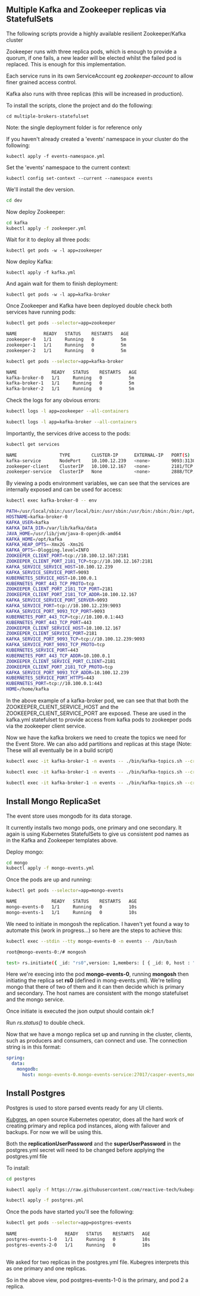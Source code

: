 ## Multiple Kafka and Zookeeper replicas via StatefulSets



The following scripts provide a highly available resilient Zookeeper/Kafka cluster

Zookeeper runs with three replica pods, which is enough to provide a quorum, if one fails, a new leader will be elected whilst the failed pod is replaced. This is enough for this implementation.

Each service runs in its own ServiceAccount eg *zookeeper-account* to allow finer grained access control.

Kafka also runs with three replicas (this will be increased in production). 

To install the scripts, clone the project and do the following:

```shell
cd multiple-brokers-statefulset
```

Note: the single deployment folder is for reference only

If you haven't already created a 'events' namespace in your cluster do the following:

```shell
kubectl apply -f events-namespace.yml
```

Set the 'events' namespace to the current context:

```shell
kubectl config set-context --current --namespace events
```

We'll install the dev version.
```bash
cd dev
```

Now deploy Zookeeper:

```bash
cd kafka
kubectl apply -f zookeeper.yml
```

Wait for it to deploy all three pods:

```
kubectl get pods -w -l app=zookeeper
```

Now deploy Kafka:

```
kubectl apply -f kafka.yml
```

And again wait for them to finish deployment:

```
kubectl get pods -w -l app=kafka-broker
```

Once Zookeeper and Kafka have been deployed double check both services have running pods:

```bash
kubectl get pods --selector=app=zookeeper

NAME          READY   STATUS    RESTARTS   AGE
zookeeper-0   1/1     Running   0          5m
zookeeper-1   1/1     Running   0          5m
zookeeper-2   1/1     Running   0          5m

```

```bash
kubectl get pods --selector=app=kafka-broker

NAME             READY   STATUS    RESTARTS   AGE
kafka-broker-0   1/1     Running   0          5m
kafka-broker-1   1/1     Running   0          5m
kafka-broker-2   1/1     Running   0          5m
```

Check the logs for any obvious errors:

```bash
kubectl logs -l app=zookeeper --all-containers

kubectl logs -l app=kafka-broker --all-containers

```

Importantly, the services drive access to the pods:

```bash
kubectl get services

NAME                TYPE        CLUSTER-IP      EXTERNAL-IP   PORT(S)             AGE
kafka-service       NodePort    10.100.12.239   <none>        9093:31307/TCP      5m
zookeeper-client    ClusterIP   10.100.12.167   <none>        2181/TCP            5m
zookeeper-service   ClusterIP   None            <none>        2888/TCP,3888/TCP   5m

```

By viewing a pods environment variables, we can see that the services are internally exposed and can be used for access:

```bash
kubectl exec kafka-broker-0 -- env

PATH=/usr/local/sbin:/usr/local/bin:/usr/sbin:/usr/bin:/sbin:/bin:/opt/kafka/bin
HOSTNAME=kafka-broker-0
KAFKA_USER=kafka
KAFKA_DATA_DIR=/var/lib/kafka/data
JAVA_HOME=/usr/lib/jvm/java-8-openjdk-amd64
KAFKA_HOME=/opt/kafka
KAFKA_HEAP_OPTS=-Xmx2G -Xms2G
KAFKA_OPTS=-Dlogging.level=INFO
ZOOKEEPER_CLIENT_PORT=tcp://10.100.12.167:2181
ZOOKEEPER_CLIENT_PORT_2181_TCP=tcp://10.100.12.167:2181
KAFKA_SERVICE_SERVICE_HOST=10.100.12.239
KAFKA_SERVICE_SERVICE_PORT=9093
KUBERNETES_SERVICE_HOST=10.100.0.1
KUBERNETES_PORT_443_TCP_PROTO=tcp
ZOOKEEPER_CLIENT_PORT_2181_TCP_PORT=2181
ZOOKEEPER_CLIENT_PORT_2181_TCP_ADDR=10.100.12.167
KAFKA_SERVICE_SERVICE_PORT_SERVER=9093
KAFKA_SERVICE_PORT=tcp://10.100.12.239:9093
KAFKA_SERVICE_PORT_9093_TCP_PORT=9093
KUBERNETES_PORT_443_TCP=tcp://10.100.0.1:443
KUBERNETES_PORT_443_TCP_PORT=443
ZOOKEEPER_CLIENT_SERVICE_HOST=10.100.12.167
ZOOKEEPER_CLIENT_SERVICE_PORT=2181
KAFKA_SERVICE_PORT_9093_TCP=tcp://10.100.12.239:9093
KAFKA_SERVICE_PORT_9093_TCP_PROTO=tcp
KUBERNETES_SERVICE_PORT=443
KUBERNETES_PORT_443_TCP_ADDR=10.100.0.1
ZOOKEEPER_CLIENT_SERVICE_PORT_CLIENT=2181
ZOOKEEPER_CLIENT_PORT_2181_TCP_PROTO=tcp
KAFKA_SERVICE_PORT_9093_TCP_ADDR=10.100.12.239
KUBERNETES_SERVICE_PORT_HTTPS=443
KUBERNETES_PORT=tcp://10.100.0.1:443
HOME=/home/kafka
```

In the above example of a kafka-broker pod, we can see that that both the ZOOKEEPER_CLIENT_SERVICE_HOST and the ZOOKEEPER_CLIENT_SERVICE_PORT are exposed. These are used in the kafka.yml statefulset to provide access from kafka pods to zookeeper pods via the zookeeper client service.

Now we have the kafka brokers we need to create the topics we need for the Event Store. We can also add partitions and replicas at this stage (Note: These will all eventually be in a build script)

```bash
kubectl exec -it kafka-broker-1 -n events -- ./bin/kafka-topics.sh --create --bootstrap-server localhost:9092 --topic sigs --partitions 2 --replication-factor 2

kubectl exec -it kafka-broker-1 -n events -- ./bin/kafka-topics.sh --create --bootstrap-server localhost:9092 --topic main --partitions 3 --replication-factor 3 --config compression.type=snappy

kubectl exec -it kafka-broker-1 -n events -- ./bin/kafka-topics.sh --create --bootstrap-server localhost:9092 --topic deploys --partitions 3 --replication-factor 3 --config compression.type=snappy
```



## Install Mongo ReplicaSet

The event store uses mongodb for its data storage.

It currently installs two mongo pods, one primary and one secondary. It again is using Kubernetes StatefulSets to give us consistent pod names as in the Kafka and Zookeeper templates above.

Deploy mongo:

```bash
cd mongo
kubectl apply -f mongo-events.yml
```

Once the pods are up and running:

```bash
kubectl get pods --selector=app=mongo-events

NAME             READY   STATUS    RESTARTS   AGE
mongo-events-0   1/1     Running   0          10s
mongo-events-1   1/1     Running   0          10s
```

We need to initiate in mongosh the replication. I haven't yet found a way to automate this (work in progress...) so here are the steps to achieve this:

```bash
kubectl exec --stdin --tty mongo-events-0 -n events -- /bin/bash

root@mongo-events-0:/# mongosh

test> rs.initiate({ _id: "rs0",version: 1,members: [ { _id: 0, host : "mongo-events-1.mongo-events-service:27017" }, { _id: 1, host : "mongo-events-0.mongo-events-service:27017" } ]} )

```

Here we're execing into the pod **mongo-events-0**, running **mongosh** then initiating the replica set **rs0** (defined in mong-events.yml). We're telling mongo that there of two of them and it can then decide which is primary and secondary. The host names are consistent with the mongo statefulset and the mongo service.

Once initiate is executed the json output should contain *ok:1* 

Run *rs.status()* to double check.

Now that we have a mongo replica set up and running in the cluster, clients, such as producers and consumers, can connect and use. The connection string is in this format:

```yaml
spring:
  data:
    mongodb:
      host: mongo-events-0.mongo-events-service:27017/casper-events,mongo-events-1.mongo-events-service:27017/casper-events

```

 

## Install Postgres 

Postgres is used to store parsed events ready for any UI clients.

[Kubgres](https://github.com/reactive-tech/kubegres),  an open source Kubernetes operator, does all the hard work of creating primary and replica pod instances, along with failover and backups. For now we will be using this.

Both the **replicationUserPassword** and the **superUserPassword** in the postgres.yml secret will need to be changed before applying the postgres.yml file

To install:

```bash
cd postgres

kubectl apply -f https://raw.githubusercontent.com/reactive-tech/kubegres/main/kubegres.yaml

kubectl apply -f postgres.yml

```

Once the pods have started you'll see the following:

```bash
kubectl get pods --selector=app=postgres-events
 
NAME                  READY   STATUS    RESTARTS   AGE
postgres-events-1-0   1/1     Running   0          10s
postgres-events-2-0   1/1     Running   0          10s
 
```

We asked for two replicas in the postgres.yml file. Kubegres interprets this as one primary and one replicas.

So in the above view, pod postgres-events-1-0 is the primary, and pod 2 a replica.



